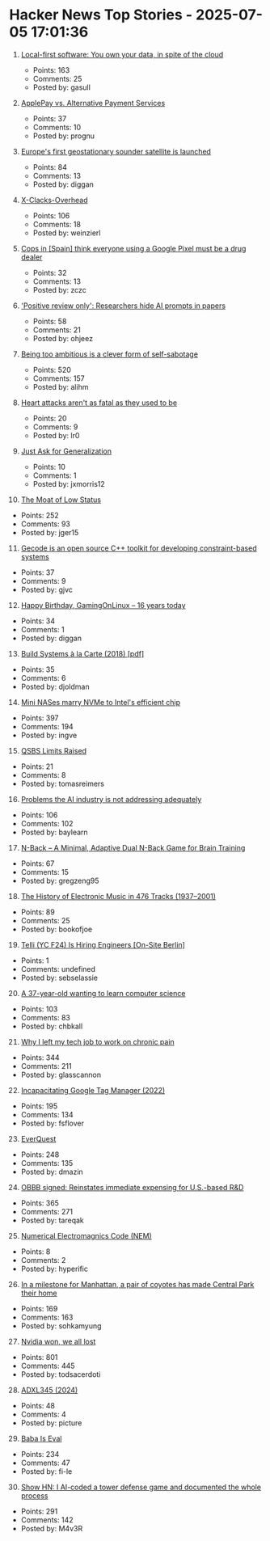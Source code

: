 # Hacker News Top Stories - 2025-07-05 17:01:36

1. [Local-first software: You own your data, in spite of the cloud](https://www.inkandswitch.com/essay/local-first/)
   - Points: 163
   - Comments: 25
   - Posted by: gasull

2. [ApplePay vs. Alternative Payment Services](https://www.taler.net/en/news/2025-05.html)
   - Points: 37
   - Comments: 10
   - Posted by: prognu

3. [Europe's first geostationary sounder satellite is launched](https://www.eumetsat.int/europes-first-geostationary-sounder-satellite-launched)
   - Points: 84
   - Comments: 13
   - Posted by: diggan

4. [X-Clacks-Overhead](https://xclacksoverhead.org/home/about)
   - Points: 106
   - Comments: 18
   - Posted by: weinzierl

5. [Cops in [Spain] think everyone using a Google Pixel must be a drug dealer](https://www.androidauthority.com/google-pixel-organized-crime-preferred-phone-3573578/)
   - Points: 32
   - Comments: 13
   - Posted by: zczc

6. ['Positive review only': Researchers hide AI prompts in papers](https://asia.nikkei.com/Business/Technology/Artificial-intelligence/Positive-review-only-Researchers-hide-AI-prompts-in-papers)
   - Points: 58
   - Comments: 21
   - Posted by: ohjeez

7. [Being too ambitious is a clever form of self-sabotage](https://maalvika.substack.com/p/being-too-ambitious-is-a-clever-form)
   - Points: 520
   - Comments: 157
   - Posted by: alihm

8. [Heart attacks aren't as fatal as they used to be](https://www.vox.com/future-perfect/418849/heart-attack-deaths-cardiovascular-disease-progress-medicine)
   - Points: 20
   - Comments: 9
   - Posted by: lr0

9. [Just Ask for Generalization](https://evjang.com/2021/10/23/generalization.html)
   - Points: 10
   - Comments: 1
   - Posted by: jxmorris12

10. [The Moat of Low Status](https://usefulfictions.substack.com/p/learn-to-love-the-moat-of-low-status)
   - Points: 252
   - Comments: 93
   - Posted by: jger15

11. [Gecode is an open source C++ toolkit for developing constraint-based systems](https://www.gecode.org/)
   - Points: 37
   - Comments: 9
   - Posted by: gjvc

12. [Happy Birthday, GamingOnLinux – 16 years today](https://www.gamingonlinux.com/2025/07/happy-birthday-gamingonlinux-16-years-today/)
   - Points: 34
   - Comments: 1
   - Posted by: diggan

13. [Build Systems à la Carte (2018) [pdf]](https://www.microsoft.com/en-us/research/wp-content/uploads/2018/03/build-systems.pdf)
   - Points: 35
   - Comments: 6
   - Posted by: djoldman

14. [Mini NASes marry NVMe to Intel's efficient chip](https://www.jeffgeerling.com/blog/2025/mini-nases-marry-nvme-intels-efficient-chip)
   - Points: 397
   - Comments: 194
   - Posted by: ingve

15. [QSBS Limits Raised](https://www.mintz.com/insights-center/viewpoints/2906/2025-06-25-qsbs-benefits-expanded-under-senate-finance-proposal)
   - Points: 21
   - Comments: 8
   - Posted by: tomasreimers

16. [Problems the AI industry is not addressing adequately](https://www.thealgorithmicbridge.com/p/im-losing-all-trust-in-the-ai-industry)
   - Points: 106
   - Comments: 102
   - Posted by: baylearn

17. [N-Back – A Minimal, Adaptive Dual N-Back Game for Brain Training](https://n-back.net)
   - Points: 67
   - Comments: 15
   - Posted by: gregzeng95

18. [The History of Electronic Music in 476 Tracks (1937–2001)](https://www.openculture.com/2025/06/the-history-of-electronic-music-in-476-tracks.html)
   - Points: 89
   - Comments: 25
   - Posted by: bookofjoe

19. [Telli (YC F24) Is Hiring Engineers [On-Site Berlin]](https://hi.telli.com/join-us)
   - Points: 1
   - Comments: undefined
   - Posted by: sebselassie

20. [A 37-year-old wanting to learn computer science](https://initcoder.com/posts/37-year-old-learning-cs/)
   - Points: 103
   - Comments: 83
   - Posted by: chbkall

21. [Why I left my tech job to work on chronic pain](https://sailhealth.substack.com/p/why-i-left-my-tech-job-to-work-on)
   - Points: 344
   - Comments: 211
   - Posted by: glasscannon

22. [Incapacitating Google Tag Manager (2022)](https://backlit.neocities.org/incapacitate-google-tag-manager)
   - Points: 195
   - Comments: 134
   - Posted by: fsflover

23. [EverQuest](https://www.filfre.net/2025/07/everquest/)
   - Points: 248
   - Comments: 135
   - Posted by: dmazin

24. [OBBB signed: Reinstates immediate expensing for U.S.-based R&D](https://www.kbkg.com/feature/house-passes-tax-bill-sending-to-president-for-signature)
   - Points: 365
   - Comments: 271
   - Posted by: tareqak

25. [Numerical Electromagnics Code (NEM)](https://www.nec2.org/)
   - Points: 8
   - Comments: 2
   - Posted by: hyperific

26. [In a milestone for Manhattan, a pair of coyotes has made Central Park their home](https://www.smithsonianmag.com/science-nature/in-a-milestone-for-manhattan-a-pair-of-coyotes-has-made-central-park-their-home-180986892/)
   - Points: 169
   - Comments: 163
   - Posted by: sohkamyung

27. [Nvidia won, we all lost](https://blog.sebin-nyshkim.net/posts/nvidia-is-full-of-shit/)
   - Points: 801
   - Comments: 445
   - Posted by: todsacerdoti

28. [ADXL345 (2024)](https://www.tinytransistors.net/2024/08/25/adxl345/)
   - Points: 48
   - Comments: 4
   - Posted by: picture

29. [Baba Is Eval](https://fi-le.net/baba/)
   - Points: 234
   - Comments: 47
   - Posted by: fi-le

30. [Show HN: I AI-coded a tower defense game and documented the whole process](https://github.com/maciej-trebacz/tower-of-time-game)
   - Points: 291
   - Comments: 142
   - Posted by: M4v3R

